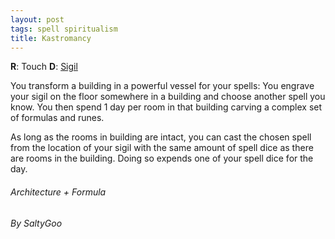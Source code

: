 ```yaml
---
layout: post
tags: spell spiritualism
title: Kastromancy
---
```


**R**: Touch  **D**: [Sigil](/spells/#lexicon)

You transform a building in a powerful vessel for your spells: You engrave your sigil on the floor somewhere in a building and choose another spell you know. You then spend 1 day per room in that building carving a complex set of formulas and runes.

As long as the rooms in building are intact, you can cast the chosen spell from the location of your sigil with the same amount of spell dice as there are rooms in the building. Doing so expends one of your spell dice for the day.

###### *Architecture + Formula*

###### By SaltyGoo
